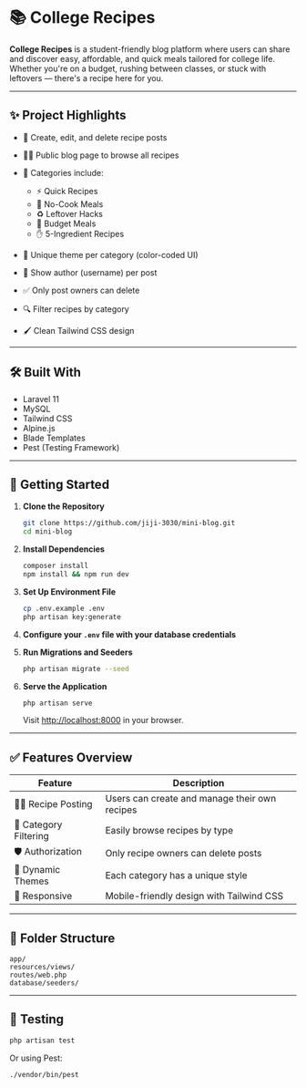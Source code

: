 # 📚 College Recipes

**College Recipes** is a student-friendly blog platform where users can share and discover easy, affordable, and quick meals tailored for college life. Whether you're on a budget, rushing between classes, or stuck with leftovers — there's a recipe here for you.

---

## ✨ Project Highlights

* 📝 Create, edit, and delete recipe posts
* 👨‍🍳 Public blog page to browse all recipes
* 🧠 Categories include:

  * ⚡ Quick Recipes
  * 🥗 No-Cook Meals
  * ♻️ Leftover Hacks
  * 💸 Budget Meals
  * ✋ 5-Ingredient Recipes
* 🌈 Unique theme per category (color-coded UI)
* 👤 Show author (username) per post
* ✅ Only post owners can delete
* 🔍 Filter recipes by category
* 🖌️ Clean Tailwind CSS design

---

## 🛠️ Built With

* Laravel 11
* MySQL
* Tailwind CSS
* Alpine.js
* Blade Templates
* Pest (Testing Framework)

---

## 🚀 Getting Started

1. **Clone the Repository**

   ```bash
   git clone https://github.com/jiji-3030/mini-blog.git
   cd mini-blog
   ```

2. **Install Dependencies**

   ```bash
   composer install
   npm install && npm run dev
   ```

3. **Set Up Environment File**

   ```bash
   cp .env.example .env
   php artisan key:generate
   ```

4. **Configure your `.env` file with your database credentials**

5. **Run Migrations and Seeders**

   ```bash
   php artisan migrate --seed
   ```

6. **Serve the Application**

   ```bash
   php artisan serve
   ```

   Visit [http://localhost:8000](http://localhost:8000) in your browser.

---

## ✅ Features Overview

| Feature               | Description                                   |
| --------------------- | --------------------------------------------- |
| 🧑‍🍳 Recipe Posting  | Users can create and manage their own recipes |
| 🧭 Category Filtering | Easily browse recipes by type                 |
| 🛡️ Authorization     | Only recipe owners can delete posts           |
| 🎨 Dynamic Themes     | Each category has a unique style              |
| 📱 Responsive         | Mobile-friendly design with Tailwind CSS      |

---

## 📂 Folder Structure

```
app/
resources/views/
routes/web.php
database/seeders/
```

---

## 🧪 Testing

```bash
php artisan test
```

Or using Pest:

```bash
./vendor/bin/pest
```

